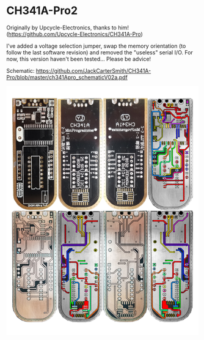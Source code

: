 # CH341A-Pro2

Originally by Upcycle-Electronics, thanks to him! (https://github.com/Upcycle-Electronics/CH341A-Pro)

I've added a voltage selection jumper, swap the memory orientation (to follow the last software revision) and removed the "useless" serial I/O.
For now, this version haven't been tested... Please be advice!

Schematic:
https://github.com/JackCarterSmith/CH341A-Pro/blob/master/ch341Apro_schematicV02a.pdf


![V1](https://raw.githubusercontent.com/JackCarterSmith/CH341A-Pro/master/ch341aProB%2B.jpeg "V1")
